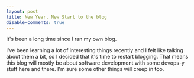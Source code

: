 ```yaml
---
layout: post
title: New Year, New Start to the blog
disable-comments: true
---
```

It's been a long time since I ran my own blog.

<!--more-->

I've been learning a lot of interesting things recently and I felt like talking about them a bit, so I decided that it's time to restart blogging. That means this blog will mostly be about software development with some devops-y stuff here and there. I'm sure some other things will creep in too.
